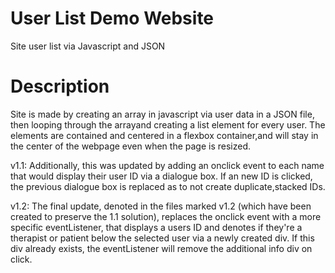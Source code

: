 # User List Demo Website
 Site user list via Javascript  and JSON

# Description
Site is made by creating an array in javascript via user data in a JSON file, then looping through the arrayand creating a list element for every user. The elements are contained and centered in a flexbox container,and will stay in the center of the webpage even when the page is resized. 

v1.1: Additionally, this was updated by adding an onclick event to each name that would display their user ID via a dialogue box. If an new ID is clicked, the previous dialogue box is replaced as to not create duplicate,stacked IDs.

v1.2: The final update, denoted in the files marked v1.2 (which have been created to preserve the 1.1 solution), replaces the onclick event with a more specific eventListener, that displays a users ID and denotes if they're a therapist or patient below the selected user via a newly created div. If this div already exists, the eventListener will remove the additional info div on click.
